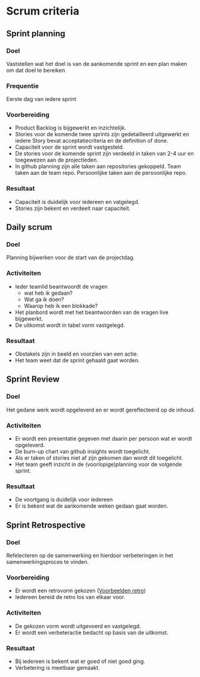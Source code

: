 # Scrum criteria

## Sprint planning 
### Doel  
Vaststellen wat het doel is van de aankomende sprint en een plan maken om dat doel te bereiken 

### Frequentie 
Eerste dag van iedere sprint 

### Voorbereiding  
- Product Backlog is bijgewerkt en inzichtelijk. 
- Stories voor de komende twee sprints zijn gedetailleerd uitgewerkt en iedere Story bevat acceptatiecriteria en de definition of done.
- Capaciteit voor de sprint wordt vastgesteld.
- De stories voor de komende sprint zijn verdeeld in taken van 2-4 uur en   toegewezen aan de projectleden. 
- In github planning zijn alle taken aan repositories gekoppeld. Team taken   aan de team repo. Persoonlijke taken aan de persoonlijke repo. 

### Resultaat
- Capaciteit is duidelijk voor iedereen en vatgelegd.
- Stories zijn bekent en verdeelt naar capaciteit. 

## Daily scrum

### Doel 
Planning bijwerken voor de start van de projectdag.

### Activiteiten
- Ieder teamlid beantwoordt de vragen
  - wat heb ik gedaan?
  - Wat ga ik doen?
  - Waarop heb ik een blokkade?   
- Het planbord wordt met het beantwoorden van de vragen live bijgewerkt. 
- De uitkomst wordt in tabel vorm vastgelegd. 

### Resultaat
- Obstakels zijn in beeld en voorzien van een actie. 
- Het team weet dat de sprint gehaald gaat worden. 

## Sprint Review

### Doel
Het gedane werk wordt opgeleverd en er wordt gereflecteerd op de inhoud. 

### Activiteiten
- Er wordt een presentatie gegeven met daarin per persoon wat er wordt opgeleverd.
- De burn-up chart van github insights wordt toegelicht.
- Als er taken of stories niet af zijn gekomen dan wordt dit toegelicht.
- Het team geeft inzicht in de (voorlopige)planning voor de volgende sprint.  

### Resultaat
- De voortgang is duidelijk voor iedereen
- Er is bekent wat de aankomende weken gedaan gaat worden. 

## Sprint Retrospective

### Doel
Refelecteren op de samenwerking en hierdoor verbeteringen in het samenwerkingsproces te vinden.  

### Voorbereiding 
- Er wordt een retrovorm gekozen ([Voorbeelden retro](https://echometerapp.com/nl/retrospective-voorbeelden/#elementor-toc__heading-anchor-3))
- Iedereen bereid de retro los van elkaar voor. 

### Activiteiten
- De gekozen vorm wordt uitgevoerd en vastgelegd. 
- Er wordt een verbeteractie bedacht op basis van de uitkomst. 

### Resultaat
- Bij iedereen is bekent wat er goed of niet goed ging.
- Verbetering is meetbaar gemaakt.